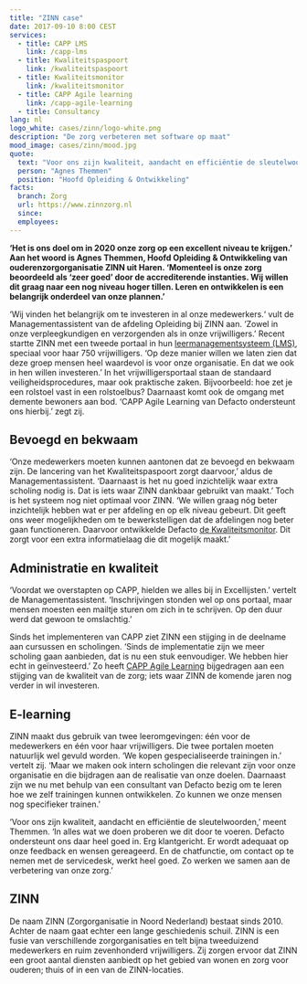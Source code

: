 ```yaml
---
title: "ZINN case"
date: 2017-09-10 8:00 CEST
services:
  - title: CAPP LMS
    link: /capp-lms
  - title: Kwaliteitspaspoort
    link: /kwaliteitspaspoort
  - title: Kwaliteitsmonitor
    link: /kwaliteitsmonitor
  - title: CAPP Agile learning
    link: /capp-agile-learning
  - title: Consultancy
lang: nl
logo_white: cases/zinn/logo-white.png
description: "De zorg verbeteren met software op maat"
mood_image: cases/zinn/mood.jpg
quote:
  text: "Voor ons zijn kwaliteit, aandacht en efficiëntie de sleutelwoorden. In alles wat we doen proberen we dit door te voeren. Defacto ondersteunt ons daar heel goed in."
  person: "Agnes Themmen"
  position: "Hoofd Opleiding & Ontwikkeling"
facts:
  branch: Zorg
  url: https://www.zinnzorg.nl
  since:
  employees:
---
```


**‘Het is ons doel om in 2020 onze zorg op een excellent niveau te krijgen.’ Aan het woord is Agnes Themmen, Hoofd Opleiding & Ontwikkeling van ouderenzorgorganisatie ZINN uit Haren. ‘Momenteel is onze zorg beoordeeld als ‘zeer goed’ door de accrediterende instanties. Wij willen dit graag naar een nog niveau hoger tillen. Leren en ontwikkelen is een belangrijk onderdeel van onze plannen.’**

‘Wij vinden het belangrijk om te investeren in al onze medewerkers.‘ vult de Managementassistent van de afdeling Opleiding bij ZINN aan. ‘Zowel in onze verpleegkundigen en verzorgenden als in onze vrijwilligers.’ Recent startte ZINN met een tweede portaal in hun [leermanagementsysteem (LMS)](/capp-lms/), speciaal voor haar 750 vrijwilligers. ‘Op deze manier willen we laten zien dat deze groep mensen heel waardevol is voor onze organisatie. En dat we ook in hen willen investeren.’ In het vrijwilligersportaal staan de standaard veiligheidsprocedures, maar ook praktische zaken. Bijvoorbeeld: hoe zet je een rolstoel vast in een rolstoelbus? Daarnaast komt ook de omgang met demente bewoners aan bod. ‘CAPP Agile Learning van Defacto ondersteunt ons hierbij.’ zegt zij.

## Bevoegd en bekwaam

‘Onze medewerkers moeten kunnen aantonen dat ze bevoegd en bekwaam zijn. De lancering van het Kwaliteitspaspoort zorgt daarvoor,’ aldus de Managementassistent. ‘Daarnaast is het nu goed inzichtelijk waar extra scholing nodig is. Dat is iets waar ZINN dankbaar gebruikt van maakt.’ Toch is het systeem nog niet optimaal voor ZINN. ‘We willen graag nóg beter inzichtelijk hebben wat er per afdeling en op elk niveau gebeurt. Dit geeft ons weer mogelijkheden om te bewerkstelligen dat de afdelingen nog beter gaan functioneren. Daarvoor ontwikkelde Defacto [de Kwaliteitsmonitor](/kwaliteitsmonitor/). Dit zorgt voor een extra informatielaag die dit mogelijk maakt.’

## Administratie en kwaliteit

‘Voordat we overstapten op CAPP, hielden we alles bij in Excellijsten.’ vertelt de Managementassistent. ‘Inschrijvingen stonden wel op ons portaal, maar mensen moesten een mailtje sturen om zich in te schrijven. Op den duur werd dat gewoon te omslachtig.’

Sinds het implementeren van CAPP ziet ZINN een stijging in de deelname aan cursussen en scholingen. ‘Sinds de implementatie zijn we meer scholing gaan aanbieden, dat is nu een stuk eenvoudiger. We hebben hier echt in geïnvesteerd.’ Zo heeft [CAPP Agile Learning](/capp-agile-learning/) bijgedragen aan een stijging van de kwaliteit van de zorg; iets waar ZINN de komende jaren nog verder in wil investeren.

## E-learning

ZINN maakt dus gebruik van twee leeromgevingen: één voor de medewerkers en één voor haar vrijwilligers. Die twee portalen moeten natuurlijk wel gevuld worden. ‘We kopen gespecialiseerde trainingen in.’ vertelt zij. ‘Maar we maken ook intern scholingen die relevant zijn voor onze organisatie en die bijdragen aan de realisatie van onze doelen. Daarnaast zijn we nu met behulp van een consultant van Defacto bezig om te leren hoe we zelf trainingen kunnen ontwikkelen. Zo kunnen we onze mensen nog specifieker trainen.’

‘Voor ons zijn kwaliteit, aandacht en efficiëntie de sleutelwoorden,’ meent Themmen. ‘In alles wat we doen proberen we dit door te voeren. Defacto ondersteunt ons daar heel goed in. Erg klantgericht. Er wordt adequaat op onze feedback en wensen gereageerd. En de chatfunctie, om contact op te nemen met de servicedesk, werkt heel goed. Zo werken we samen aan de verbetering van onze zorg.’

## ZINN

De naam ZINN (Zorgorganisatie in Noord Nederland) bestaat sinds 2010. Achter de naam gaat echter een lange geschiedenis schuil. ZINN is een fusie van verschillende zorgorganisaties en telt bijna tweeduizend medewerkers en ruim zevenhonderd vrijwilligers. Zij zorgen ervoor dat ZINN een groot aantal diensten aanbiedt op het gebied van wonen en zorg voor ouderen; thuis of in een van de ZINN-locaties.
